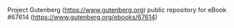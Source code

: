 Project Gutenberg (https://www.gutenberg.org) public repository for
eBook #67614 (https://www.gutenberg.org/ebooks/67614)
